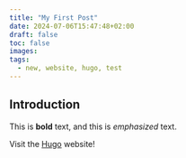 ```yaml
---
title: "My First Post"
date: 2024-07-06T15:47:48+02:00
draft: false
toc: false
images:
tags:
  - new, website, hugo, test
---
```


## Introduction

This is **bold** text, and this is *emphasized* text.

Visit the [Hugo](https://gohugo.io) website!